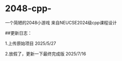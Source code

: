 # 2048-cpp-
一个简陋的2048小游戏    来自NEUCSE2024级cpp课程设计

##更新日志：

1.上传原始项目
2025/5/27

2.放假了，更新一下最终完成版
2025/7/16
